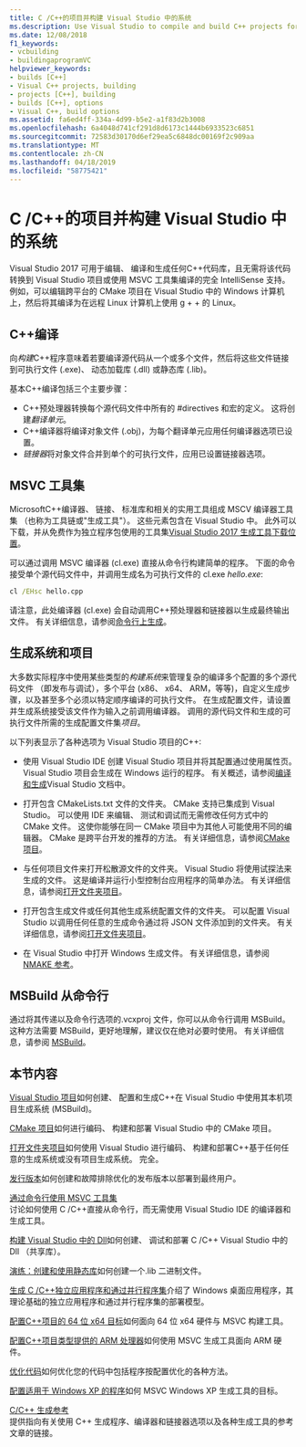 ```yaml
---
title: C /C++的项目并构建 Visual Studio 中的系统
ms.description: Use Visual Studio to compile and build C++ projects for Windows, ARM or Linux based on any project system.
ms.date: 12/08/2018
f1_keywords:
- vcbuilding
- buildingaprogramVC
helpviewer_keywords:
- builds [C++]
- Visual C++ projects, building
- projects [C++], building
- builds [C++], options
- Visual C++, build options
ms.assetid: fa6ed4ff-334a-4d99-b5e2-a1f83d2b3008
ms.openlocfilehash: 6a4048d741cf291d8d6173c1444b6933523c6851
ms.sourcegitcommit: 72583d30170d6ef29ea5c6848dc00169f2c909aa
ms.translationtype: MT
ms.contentlocale: zh-CN
ms.lasthandoff: 04/18/2019
ms.locfileid: "58775421"
---
```

# <a name="cc-projects-and-build-systems-in-visual-studio"></a>C /C++的项目并构建 Visual Studio 中的系统

Visual Studio 2017 可用于编辑、 编译和生成任何C++代码库，且无需将该代码转换到 Visual Studio 项目或使用 MSVC 工具集编译的完全 IntelliSense 支持。 例如，可以编辑跨平台的 CMake 项目在 Visual Studio 中的 Windows 计算机上，然后将其编译为在远程 Linux 计算机上使用 g + + 的 Linux。

## <a name="c-compilation"></a>C++编译

向*构建*C++程序意味着若要编译源代码从一个或多个文件，然后将这些文件链接到可执行文件 (.exe)、 动态加载库 (.dll) 或静态库 (.lib)。 

基本C++编译包括三个主要步骤：

- C++预处理器转换每个源代码文件中所有的 #directives 和宏的定义。 这将创建*翻译单元*。
- C++编译器将编译对象文件 (.obj)，为每个翻译单元应用任何编译器选项已设置。
- *链接器*将对象文件合并到单个的可执行文件，应用已设置链接器选项。 

## <a name="the-msvc-toolset"></a>MSVC 工具集

MicrosoftC++编译器、 链接、 标准库和相关的实用工具组成 MSCV 编译器工具集 （也称为工具链或"生成工具"）。 这些元素包含在 Visual Studio 中。 此外可以下载，并从免费作为独立程序包使用的工具集[Visual Studio 2017 生成工具下载位置](https://visualstudio.microsoft.com/downloads/#build-tools-for-visual-studio-2017)。

可以通过调用 MSVC 编译器 (cl.exe) 直接从命令行构建简单的程序。 下面的命令接受单个源代码文件中，并调用生成名为可执行文件的 cl.exe *hello.exe*: 

```cmd
cl /EHsc hello.cpp
```
请注意，此处编译器 (cl.exe) 会自动调用C++预处理器和链接器以生成最终输出文件。  有关详细信息，请参阅[命令行上生成](building-on-the-command-line.md)。

## <a name="build-systems-and-projects"></a>生成系统和项目

大多数实际程序中使用某些类型的*构建系统*来管理复杂的编译多个配置的多个源代码文件 （即发布与调试），多个平台 (x86、 x64、 ARM，等等)，自定义生成步骤，以及甚至多个必须以特定顺序编译的可执行文件。 在生成配置文件，请设置并生成系统接受该文件作为输入之前调用编译器。 调用的源代码文件和生成的可执行文件所需的生成配置文件集*项目*。 

以下列表显示了各种选项为 Visual Studio 项目的C++:

- 使用 Visual Studio IDE 创建 Visual Studio 项目并将其配置通过使用属性页。 Visual Studio 项目会生成在 Windows 运行的程序。 有关概述，请参阅[编译和生成](/visualstudio/ide/compiling-and-building-in-visual-studio)Visual Studio 文档中。

- 打开包含 CMakeLists.txt 文件的文件夹。 CMake 支持已集成到 Visual Studio。 可以使用 IDE 来编辑、 测试和调试而无需修改任何方式中的 CMake 文件。 这使你能够在同一 CMake 项目中为其他人可能使用不同的编辑器。 CMake 是跨平台开发的推荐的方法。 有关详细信息，请参阅[CMake 项目](cmake-projects-in-visual-studio.md)。
 
- 与任何项目文件来打开松散源文件的文件夹。 Visual Studio 将使用试探法来生成的文件。 这是编译并运行小型控制台应用程序的简单办法。 有关详细信息，请参阅[打开文件夹项目](open-folder-projects-cpp.md)。

- 打开包含生成文件或任何其他生成系统配置文件的文件夹。 可以配置 Visual Studio 以调用任何任意的生成命令通过将 JSON 文件添加到的文件夹。 有关详细信息，请参阅[打开文件夹项目](open-folder-projects-cpp.md)。
 
- 在 Visual Studio 中打开 Windows 生成文件。 有关详细信息，请参阅[NMAKE 参考](reference/nmake-reference.md)。

## <a name="msbuild-from-the-command-line"></a>MSBuild 从命令行 

通过将其传递以及命令行选项的.vcxproj 文件，你可以从命令行调用 MSBuild。 这种方法需要 MSBuild，更好地理解，建议仅在绝对必要时使用。 有关详细信息，请参阅 [MSBuild](msbuild-visual-cpp.md)。

## <a name="in-this-section"></a>本节内容

[Visual Studio 项目](creating-and-managing-visual-cpp-projects.md)如何创建、 配置和生成C++在 Visual Studio 中使用其本机项目生成系统 (MSBuild)。

[CMake 项目](cmake-projects-in-visual-studio.md)如何进行编码、 构建和部署 Visual Studio 中的 CMake 项目。

[打开文件夹项目](open-folder-projects-cpp.md)如何使用 Visual Studio 进行编码、 构建和部署C++基于任何任意的生成系统或没有项目生成系统。 完全。 

[发行版本](release-builds.md)如何创建和故障排除优化的发布版本以部署到最终用户。

[通过命令行使用 MSVC 工具集](building-on-the-command-line.md)<br/>
讨论如何使用 C /C++直接从命令行，而无需使用 Visual Studio IDE 的编译器和生成工具。

[构建 Visual Studio 中的 Dll](dlls-in-visual-cpp.md)如何创建、 调试和部署 C /C++ Visual Studio 中的 Dll （共享库）。

[演练：创建和使用静态库](walkthrough-creating-and-using-a-static-library-cpp.md)如何创建一个.lib 二进制文件。

[生成 C /C++独立应用程序和通过并行程序集](building-c-cpp-isolated-applications-and-side-by-side-assemblies.md)介绍了 Windows 桌面应用程序，其理论基础的独立应用程序和通过并行程序集的部署模型。

[配置C++项目的 64 位 x64 目标](configuring-programs-for-64-bit-visual-cpp.md)如何面向 64 位 x64 硬件与 MSVC 构建工具。

[配置C++项目类型提供的 ARM 处理器](configuring-programs-for-arm-processors-visual-cpp.md)如何使用 MSVC 生成工具面向 ARM 硬件。

[优化代码](optimizing-your-code.md)如何优化您的代码中包括程序按配置优化的各种方法。

[配置适用于 Windows XP 的程序](configuring-programs-for-windows-xp.md)如何 MSVC Windows XP 生成工具的目标。

[C/C++ 生成参考](reference/c-cpp-building-reference.md)<br/>
提供指向有关使用 C++ 生成程序、编译器和链接器选项以及各种生成工具的参考文章的链接。
